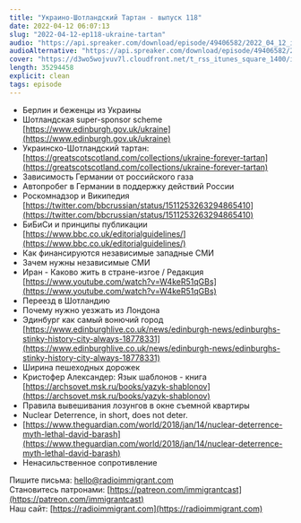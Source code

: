 ```yaml
---
title: "Украино-Шотландский Тартан - выпуск 118"
date: 2022-04-12 06:07:13
slug: "2022-04-12-ep118-ukraine-tartan"
audio: "https://api.spreaker.com/download/episode/49406582/2022_04_12_icast_ep118_ukraine_tartan.mp3"
audioAlternative: "https://api.spreaker.com/download/episode/49406582/2022_04_12_icast_ep118_ukraine_tartan.mp3"
cover: "https://d3wo5wojvuv7l.cloudfront.net/t_rss_itunes_square_1400/images.spreaker.com/original/2f06ef5efcd9f6b68bd8273b06f9a58f.jpg"
length: 35294458
explicit: clean
tags: episode
---
```


* Берлин и беженцы из Украины  
* Шотландская super-sponsor scheme [https://www.edinburgh.gov.uk/ukraine](https://www.edinburgh.gov.uk/ukraine)  
* Украинско-Шотландский тартан: [https://greatscotscotland.com/collections/ukraine-forever-tartan](https://greatscotscotland.com/collections/ukraine-forever-tartan)  
* Зависимость Германии от российского газа  
* Автопробег в Германии в поддержку действий России  
* Роскомнадзор и Википедия [https://twitter.com/bbcrussian/status/1511253263294865410](https://twitter.com/bbcrussian/status/1511253263294865410)  
* БиБиСи и принципы публикации [https://www.bbc.co.uk/editorialguidelines/](https://www.bbc.co.uk/editorialguidelines/)  
* Как финансируются независимые западные СМИ  
* Зачем нужны независимые СМИ  
* Иран - Каково жить в стране-изгое / Редакция [https://www.youtube.com/watch?v=W4keR51qGBs](https://www.youtube.com/watch?v=W4keR51qGBs)  
* Переезд в Шотландию  
* Почему нужно уезжать из Лондона  
* Эдинбург как самый вонючий город [https://www.edinburghlive.co.uk/news/edinburgh-news/edinburghs-stinky-history-city-always-18778331](https://www.edinburghlive.co.uk/news/edinburgh-news/edinburghs-stinky-history-city-always-18778331)  
* Ширина пешеходных дорожек  
* Кристофер Александер: Язык шаблонов - книга [https://archsovet.msk.ru/books/yazyk-shablonov](https://archsovet.msk.ru/books/yazyk-shablonov)  
* Правила вывешивания лозунгов в окне съемной квартиры  
* Nuclear Deterrence, in short, does not deter.  
* [https://www.theguardian.com/world/2018/jan/14/nuclear-deterrence-myth-lethal-david-barash](https://www.theguardian.com/world/2018/jan/14/nuclear-deterrence-myth-lethal-david-barash)  
* Ненасильственное сопротивление  
  
Пишите письма: [hello@radioimmigrant.com](mailto:hello@radioimmigrant.com)  
Становитесь патронами: [https://patreon.com/immigrantcast](https://patreon.com/immigrantcast)  
Наш сайт: [https://radioimmigrant.com](https://radioimmigrant.com)

